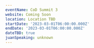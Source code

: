```yaml
---
eventName: CoD Summit 3
website: Coming Soon
location: Location TBD
startDate: '2023-03-01T06:00:00.000Z'
endDate: '2023-03-01T06:00:00.000Z'
dateTBD: true
juanSpeaking: unknown
---
```


